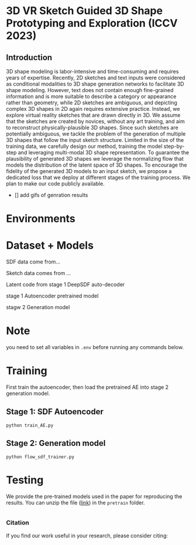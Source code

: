 # 3D VR Sketch Guided 3D Shape Prototyping and Exploration (ICCV 2023)

## Introduction

3D shape modeling is labor-intensive and time-consuming and requires years of expertise. 
Recently, 2D sketches and text inputs were considered as conditional modalities to 3D shape generation networks to facilitate 3D shape modeling.  However, text does not contain enough fine-grained information and is more suitable to describe a category or appearance rather than geometry, while 2D sketches are ambiguous, and depicting complex 3D shapes in 2D again requires extensive practice.  Instead, we explore virtual reality sketches that are drawn directly in 3D. We assume that the sketches are created by novices, without any art training, and aim to reconstruct physically-plausible 3D shapes. Since such sketches are potentially ambiguous, we tackle the problem of the generation of multiple 3D shapes that follow the input sketch structure. Limited in the size of the training data, we carefully design our method, training the model step-by-step and leveraging multi-modal 3D shape representation. 
To guarantee the plausibility of generated 3D shapes we leverage the normalizing flow that models the distribution of the latent space of 3D shapes. 
To encourage the fidelity of the generated 3D models to an input sketch, we propose a dedicated loss that we deploy at different stages of the training process. We plan to make our code publicly available.

- [] add gifs of genration results

# Environments



# Dataset + Models

SDF data come from...

Sketch data comes from ...

Latent code from stage 1 DeepSDF auto-decoder

stage 1 Autoencoder pretrained model

stagw 2 Generation model

# Note

you need to set all variables in  ```.env``` before running any commands below.

# Training

First train the autoencoder, then load the pretrained AE into stage 2 generation model.

## Stage 1: SDF Autoencoder

```shell
python train_AE.py
```

## Stage 2: Generation model

```shell
python flow_sdf_trainer.py
```

# Testing

We provide the pre-trained models used in the paper for reproducing the results. You can unzip the file ([link](https://drive.google.com/file/d/1--C2xUp0yao_nHDNvEpL3a1ZpTVC139J/view?usp=sharing)) in the ```pretrain``` folder.
```
```


### Citation

If you find our work useful in your research, please consider citing:
```

```


